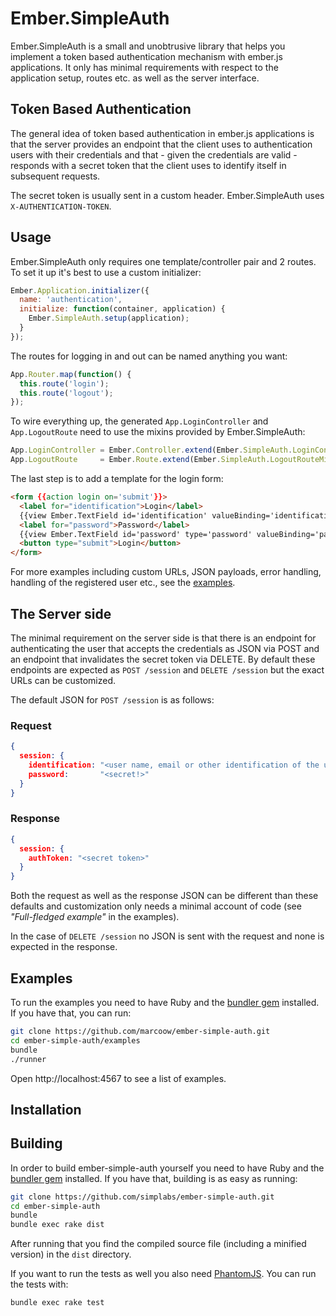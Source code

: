 #  Ember.SimpleAuth

Ember.SimpleAuth is a small and unobtrusive library that helps you implement a
token based authentication mechanism with ember.js applications. It only has
minimal requirements with respect to the application setup, routes etc. as well
as the server interface.

## Token Based Authentication

The general idea of token based authentication in ember.js applications is that
the server provides an endpoint that the client uses to authentication users
with their credentials and that - given the credentials are valid - responds
with a secret token that the client uses to identify itself in subsequent
requests.

The secret token is usually sent in a custom header. Ember.SimpleAuth
uses ```X-AUTHENTICATION-TOKEN```.

## Usage

Ember.SimpleAuth only requires one template/controller pair and 2 routes. To
set it up it's best to use a custom initializer:

```js
Ember.Application.initializer({
  name: 'authentication',
  initialize: function(container, application) {
    Ember.SimpleAuth.setup(application);
  }
});
```

The routes for logging in and out can be named anything you want:

```js
App.Router.map(function() {
  this.route('login');
  this.route('logout');
});
```

To wire everything up, the generated ```App.LoginController``` and
```App.LogoutRoute``` need to use the mixins provided by Ember.SimpleAuth:

```js
App.LoginController = Ember.Controller.extend(Ember.SimpleAuth.LoginControllerMixin);
App.LogoutRoute     = Ember.Route.extend(Ember.SimpleAuth.LogoutRouteMixin);
```

The last step is to add a template for the login form:

```html
<form {{action login on='submit'}}>
  <label for="identification">Login</label>
  {{view Ember.TextField id='identification' valueBinding='identification' placeholder='Enter Login'}}
  <label for="password">Password</label>
  {{view Ember.TextField id='password' type='password' valueBinding='password' placeholder='Enter Password'}}
  <button type="submit">Login</button>
</form>
```

For more examples including custom URLs, JSON payloads, error handling,
handling of the registered user etc., see the [examples](#examples).

## The Server side

The minimal requirement on the server side is that there is an endpoint for authenticating
the user that accepts the credentials as JSON via POST and an endpoint that invalidates the
secret token via DELETE. By default these endpoints are expected as ```POST /session``` and
```DELETE /session``` but the exact URLs can be customized.

The default JSON for ```POST /session``` is as follows:

### Request

```json
{
  session: {
    identification: "<user name, email or other identification of the user>",
    password:       "<secret!>"
  }
}
```

### Response

```json
{
  session: {
    authToken: "<secret token>"
  }
}
```

Both the request as well as the response JSON can be different than these
defaults and customization only needs a minimal account of code (see
_"Full-fledged example"_ in the examples).

In the case of ```DELETE /session``` no JSON is sent with the request and none
is expected in the response.

## Examples

To run the examples you need to have Ruby and the
[bundler gem](http://bundler.io) installed. If you have that, you can run:

```bash
git clone https://github.com/marcoow/ember-simple-auth.git
cd ember-simple-auth/examples
bundle
./runner
```

Open http://localhost:4567 to see a list of examples.

## Installation

## Building

In order to build ember-simple-auth yourself you need to have Ruby and the
[bundler gem](http://bundler.io) installed. If you have that, building is
as easy as running:

```bash
git clone https://github.com/simplabs/ember-simple-auth.git
cd ember-simple-auth
bundle
bundle exec rake dist
```

After running that you find the compiled source file (including a minified
version) in the ```dist``` directory.

If you want to run the tests as well you also need
[PhantomJS](http://phantomjs.org). You can run the tests with:

```bash
bundle exec rake test
```
